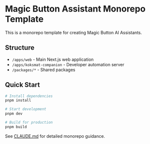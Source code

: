 # Magic Button Assistant Monorepo Template

This is a monorepo template for creating Magic Button AI Assistants.

## Structure

- `/apps/web` - Main Next.js web application
- `/apps/koksmat-companion` - Developer automation server
- `/packages/*` - Shared packages

## Quick Start

```bash
# Install dependencies
pnpm install

# Start development
pnpm dev

# Build for production
pnpm build
```

See [CLAUDE.md](./CLAUDE.md) for detailed monorepo guidance.
